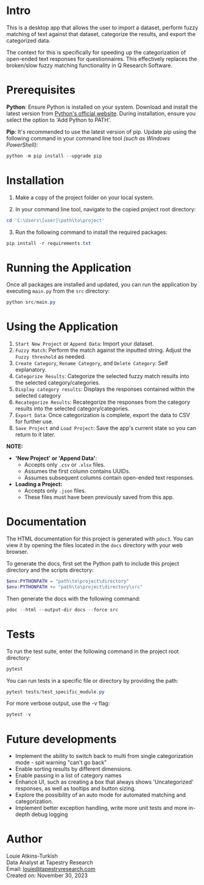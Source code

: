 # Intro

This is a desktop app that allows the user to import a dataset, perform fuzzy matching of text against that dataset, categorize the results, and export the categorized data.

The context for this is specifically for speeding up the categorization of open-ended text responses for questionnaires. This effectively replaces the broken/slow fuzzy matching functionality in Q Research Software.

# Prerequisites

**Python**: Ensure Python is installed on your system. Download and install the latest version from [Python's official website](https://www.python.org/downloads/). During installation, ensure you select the option to 'Add Python to PATH'.

**Pip**: It's recommended to use the latest version of pip. Update pip using the following command in your command line tool _(such as Windows PowerShell)_:

```powershell
python -m pip install --upgrade pip
```

# Installation

1. Make a copy of the project folder on your local system.

2. In your command line tool, navigate to the copied project root directory:

```powershell
cd 'C:\Users\[user]\path\to\project'
```

3. Run the following command to install the required packages:

```powershell
pip install -r requirements.txt
```

# Running the Application

Once all packages are installed and updated, you can run the application by executing `main.py` from the `src` directory:

```powershell
python src/main.py
```

# Using the Application

1. `Start New Project` or `Append Data`: Import your dataset.
2. `Fuzzy Match`: Perform the match against the inputted string. Adjust the `Fuzzy threshold` as needed.
3. `Create Category`, `Rename Category`, and `Delete Category`: Self explanatory.
4. `Categorize Results`: Categorize the selected fuzzy match results into the selected category/categories.
5. `Display category results`: Displays the responses contained within the selected category
6. `Recategorize Results`: Recategorize the responses from the category results into the selected category/categories.
7. `Export Data`: Once categorization is complete, export the data to CSV for further use.
8. `Save Project` and `Load Project`: Save the app's current state so you can return to it later.

**NOTE:**

- **'New Project' or 'Append Data'**:
  - Accepts only `.csv` or `.xlsx` files.
  - Assumes the first column contains UUIDs.
  - Assumes subsequent columns contain open-ended text responses.
- **Loading a Project:**
  - Accepts only `.json` files.
  - These files must have been previously saved from this app.

# Documentation

The HTML documentation for this project is generated with `pdoc3`.
You can view it by opening the files located in the `docs` directory with your web browser.

To generate the docs, first set the Python path to include this project directory and the scripts directory:

```powershell
$env:PYTHONPATH = "path\to\project\directory"
$env:PYTHONPATH += "path\to\project\directory\src"
```

Then generate the docs with the following command:

```powershell
pdoc --html --output-dir docs --force src
```

# Tests

To run the test suite, enter the following command in the project root directory:

```powershell
pytest
```

You can run tests in a specific file or directory by providing the path:

```powershell
pytest tests/test_specific_module.py
```

For more verbose output, use the -v flag:

```powershell
pytest -v
```

# Future developments

- Implement the ability to switch back to multi from single categorization mode - spit warning "can't go back"
- Enable sorting results by different dimensions.
- Enable passing in a list of category names
- Enhance UI, such as creating a box that always shows 'Uncategorized' responses, as well as tooltips and button sizing.
- Explore the possibility of an auto mode for automated matching and categorization.
- Implement better exception handling, write more unit tests and more in-depth debug logging

# Author

Louie Atkins-Turkish  
Data Analyst at Tapestry Research  
Email: louie@tapestryresearch.com  
Created on: November 30, 2023

